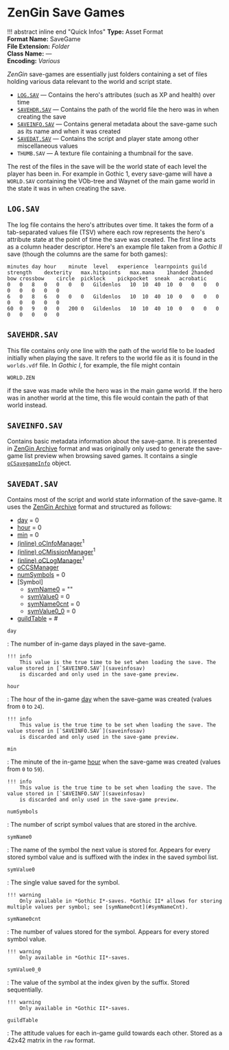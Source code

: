 # ZenGin Save Games

!!! abstract inline end "Quick Infos"
    **Type:** Asset Format<br/>
    **Format Name:** SaveGame<br/>
    **File Extension:** *Folder*<br/>
    **Class Name:** *—*<br/>
    **Encoding:** *Various*

*ZenGin* save-games are essentially just folders containing a set of files holding various data relevant to the world
and script state.

* [`LOG.SAV`](#logsav) — Contains the hero's attributes (such as XP and health) over time
* [`SAVEHDR.SAV`](#savehdrsav) — Contains the path of the world file the hero was in when creating the save
* [`SAVEINFO.SAV`](#saveinfosav) — Contains general metadata about the save-game such as its name and when it was created
* [`SAVEDAT.SAV`](#savedatsav) — Contains the script and player state among other miscellaneous values
* `THUMB.SAV` — A texture file containing a thumbnail for the save.

The rest of the files in the save will be the world state of each level the player has been in. For example in Gothic 1,
every save-game will have a `WORLD.SAV` containing the VOb-tree and Waynet of the main game world in the state it was
in when creating the save.

## `LOG.SAV`

The log file contains the hero's attributes over time. It takes the form of a tab-separated values file (TSV) where each
row represents the hero's attribute state at the point of time the save was created. The first line acts as a column
header descriptor. Here's an example file taken from a *Gothic II* save (though the columns are the same for both games):

```title="LOG.SAV"
minutes	day	hour	minute	level	experience	learnpoints	guild	strength	dexterity	max.hitpoints	max.mana	1handed	2handed	bow	crossbow	circle	picklock	pickpocket	sneak	acrobatic	
0	0	8	0	0	0	0	Gildenlos	10	10	40	10	0	0	0	0	0	0	0	0	0	
6	0	8	6	0	0	0	Gildenlos	10	10	40	10	0	0	0	0	0	0	0	0	0	
60	0	9	0	0	200	0	Gildenlos	10	10	40	10	0	0	0	0	0	0	0	0	0	
```

## `SAVEHDR.SAV`

This file contains only one line with the path of the world file to be loaded initially when playing the save. It refers
to the world file as it is found in the `worlds.vdf` file. In *Gothic I*, for example, the file might contain 

```title="SAVEHDR.SAV"
WORLD.ZEN

```

if the save was made while the hero was in the main game world. If the hero was in another world at the time, this file
would contain the path of that world instead.

## `SAVEINFO.SAV`

Contains basic metadata information about the save-game. It is presented in [ZenGin Archive](archive.md) format and was
originally only used to generate the save-game list preview when browsing saved games. It contains a single
[`oCSavegameInfo`](../objects/oCSavegameInfo.md) object.

## `SAVEDAT.SAV`

Contains most of the script and world state information of the save-game. It uses the [ZenGin Archive](archive.md)
format and structured as follows:

<ul class="sp-list">
    <li class="sp-int"><a href="#day">day</a> = 0</li>
    <li class="sp-int"><a href="#hour">hour</a> = 0</li>
    <li class="sp-int"><a href="#min">min</a> = 0</li>
    <li class="sp-type"><a href="../../objects/oCInfoManager/">(inline) oCInfoManager</a><sup>1</sup></li>
    <li class="sp-type"><a href="../../objects/oCMissionManager/">(inline) oCMissionManager</a><sup>1</sup></li>
    <li class="sp-type"><a href="../../objects/oCLogManager/">(inline) oCLogManager</a><sup>1</sup></li>
    <li class="sp-type"><a href="../../objects/oCCSManager/">oCCSManager</a></li>
    <li class="sp-int"><a href="#numSymbols">numSymbols</a> = 0</li>
    <li class="sp-folder">
        <span>[Symbol]</span>
        <ul class="sp-list">
            <li class="sp-string"><a href="#symName">symName0</a> = ""</li>
            <li class="sp-int"><a href="#symValue">symValue0</a> = 0</li>
            <li class="sp-int"><a href="#symNameCnt">symName0cnt</a> = 0</li>
            <li class="sp-int"><a href="#symValue_">symValue0_0</a> = 0</li>
        </ul>
    </li>
    <li class="sp-misc"><a href="#guildTable">guildTable</a> = #</li>
</ul>

<a name="day" class="t-int"></a> `day`

:   The number of in-game days played in the save-game.

    !!! info
        This value is the true time to be set when loading the save. The value stored in [`SAVEINFO.SAV`](saveinfosav)
        is discarded and only used in the save-game preview.

<a name="hour" class="t-int"></a> `hour`

:   The hour of the in-game [day](#day) when the save-game was created (values from `0` to `24`).

    !!! info
        This value is the true time to be set when loading the save. The value stored in [`SAVEINFO.SAV`](saveinfosav)
        is discarded and only used in the save-game preview.

<a name="min" class="t-int"></a> `min`

:   The minute of the in-game [hour](#hour) when the save-game was created (values from `0` to `59`).

    !!! info
        This value is the true time to be set when loading the save. The value stored in [`SAVEINFO.SAV`](saveinfosav)
        is discarded and only used in the save-game preview.

<a name="numSymbols" class="t-int"></a> `numSymbols`

:   The number of script symbol values that are stored in the archive.

<a name="symName" class="t-string"></a> `symName0`

:   The name of the symbol the next value is stored for. Appears for every stored symbol value and is suffixed with the
    index in the saved symbol list.

<a name="symValue" class="t-int"></a> `symValue0`

:   The single value saved for the symbol.
    
    !!! warning
        Only available in *Gothic I*-saves. *Gothic II* allows for storing multiple values per symbol; see [symName0cnt](#symNameCnt).

<a name="symNameCnt" class="t-int"></a> `symName0cnt`

:   The number of values stored for the symbol. Appears for every stored symbol value.

    !!! warning
        Only available in *Gothic II*-saves.

<a name="symValue_" class="t-int"></a> `symValue0_0`

:   The value of the symbol at the index given by the suffix. Stored sequentially.

    !!! warning
        Only available in *Gothic II*-saves.

<a name="guildTable" class="t-misc"></a> `guildTable`

:   The attitude values for each in-game guild towards each other. Stored as a 42x42 matrix in the `raw` format.


[^1]: "Inline" means, that these objects are not wrapped in an archive object. Rather, their contents are simply
      all written to the parent object directly without encapsulation.